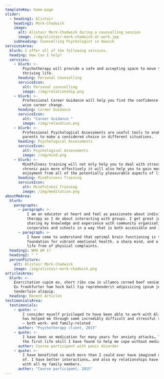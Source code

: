 ```yaml
---
templateKey: home-page
slider:
  - heading1: Alistair
    heading2: Mork-Chadwick
    image:
      alt: Alistair Mork-Chadwick during a counselling session
      image: /img/alistair-mork-chadwick-at-work.jpg
    subheading: Counselling Psychologist in Howick
servicesArea:
  blurb: I offer all of the following services.
  heading: How Can I help?
  services:
    - blurb: >-
        Psychotherapy will provide a safe and accepting space to move towards a
        thriving life.
      heading: Personal Counselling
      serviceIcon:
        alt: Personal counselling
        image: /img/relationship.png
    - blurb: >-
        Professional Career Guidance will help you find the confidence to make a
        wise career change.
      heading: Career Guidance
      serviceIcon:
        alt: "Career Guidance "
        image: /img/relaxation.png
    - blurb: >-
        Professional Psychological Assessments are useful tools to enable
        parents to make a considered choice in different situations.
      heading: Psychological Assessments
      serviceIcon:
        alt: Psychological Assessments
        image: /img/mind.png
    - blurb: >-
        Mindfulness training will not only help you to deal with stress or
        chronic pain more effectively it will also help you to gain more
        enjoyment from all of the potentially pleasurable aspects of life.
      heading: Mindfulness Training
      serviceIcon:
        alt: Mindfulness Training
        image: /img/meditation.png
aboutMeArea:
  blurb:
    paragraphs:
      - paragraph: >-
          I am an educator at heart and feel as passionate about individual
          therapy as I do about interacting with groups. I get great joy from
          sharing my knowledge and experience with community organisations,
          corporates and schools in a way that is both accessible and inspiring.
      - paragraph: >-
          I have come to understand that optimal brain functioning is the
          foundation for vibrant emotional health, a sharp mind, and a healthy
          life free of physical complaints.
  heading1: WHO AM I?
  heading2: " "
  personPicture:
    alt: Alistair Mork-Chadwick
    image: /img/alistair-mork-chadwick.png
articlesArea:
  blurb: >-
    Exercitation cupim ex, short ribs cow in ullamco corned beef veniam kevin.
    Eu frankfurter ham hock ball tip reprehenderit adipisicing ipsum jerky
    tenderloin aliquip.
  heading: Recent Articles
testimonialsArea:
  testimonials:
    - quote: >-
        I consider myself privileged to have been able to work with Alistair. He
        has helped me through some incredibly difficult and stressful situations
        – both work- and family-related
      author: "Psychotherapy client, 2015"
    - quote: >-
        I have been on medication for many years for anxiety attacks… This is
        the first life skill I have found to help me cope without medication.
      author: Course participant with panic disorder
    - quote: >-
        I have benefited so much more than I could ever have imagined or dreamt
        of. I have better interactions… and also my relationships have improved
        with all my family members.
      author: "Course participant, 2015"
---
```

